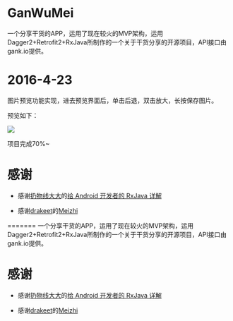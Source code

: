 # GanWuMei
一个分享干货的APP，运用了现在较火的MVP架构，运用Dagger2+Retrofit2+RxJava所制作的一个关于干货分享的开源项目，API接口由gank.io提供。

# 2016-4-23
图片预览功能实现，进去预览界面后，单击后退，双击放大，长按保存图片。

预览如下：

![](http://7xs99u.com1.z0.glb.clouddn.com/image%2Fgif%2FGanWu.gif)

项目完成70%~
# 感谢

- 感谢[扔物线大大](https://github.com/rengwuxian)的[给 Android 开发者的 RxJava 详解](http://gank.io/post/560e15be2dca930e00da1083)

- 感谢[drakeet](https://drakeet.me/)的[Meizhi](https://github.com/drakeet/Meizhi)

=======
一个分享干货的APP，运用了现在较火的MVP架构，运用Dagger2+Retrofit2+RxJava所制作的一个关于干货分享的开源项目，API接口由gank.io提供。

# 感谢
- 感谢[扔物线大大](https://github.com/rengwuxian)的[给 Android 开发者的 RxJava 详解](http://gank.io/post/560e15be2dca930e00da1083)

- 感谢[drakeet](https://drakeet.me/)的[Meizhi](https://github.com/drakeet/Meizhi)
